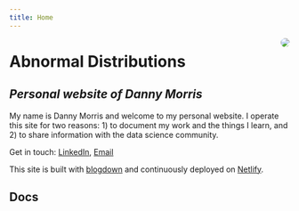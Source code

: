```yaml
---
title: Home
---
```



<img src="https://i.imgur.com/0nSeEIH.jpg" style="max-width:25%;max-height:220px;margin-left:20px;border-radius:50%;float:right;">

# Abnormal Distributions

## *Personal website of Danny Morris*

My name is Danny Morris and welcome to my personal website. I operate this site for two reasons: 1) to document my work and the things I learn, and 2) to share information with the data science community.

Get in touch: [LinkedIn](https://www.linkedin.com/in/drmorris87/), [Email](mailto:usc00@hotmail.com)

This site is built with [blogdown](https://github.com/rstudio/blogdown) and continuously deployed on [Netlify](https://www.netlify.com/).

## Docs
